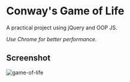 # Conway's Game of Life

A practical project using jQuery and OOP JS.

*Use Chrome for better performance.*

## Screenshot

![game-of-life](https://dl.dropboxusercontent.com/u/78338927/Screenshots/game-of-life.PNG)
